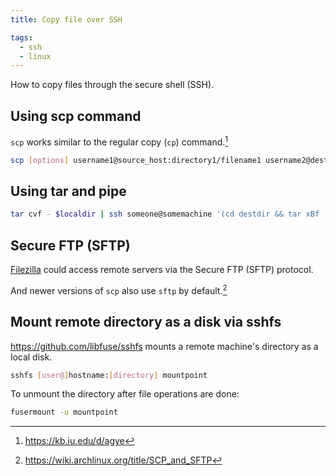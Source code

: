 ```yaml
---
title: Copy file over SSH

tags:
  - ssh
  - linux
---
```


How to copy files through the secure shell (SSH).

## Using scp command

`scp` works similar to the regular copy (`cp`) command.[^scp]

[^scp]: https://kb.iu.edu/d/agye

```sh
scp [options] username1@source_host:directory1/filename1 username2@destination_host:directory2/filename2
```

## Using tar and pipe

```sh
tar cvf - $localdir | ssh someone@somemachine '(cd destdir && tar xBf -)'
```

## Secure FTP (SFTP)

[Filezilla](https://filezilla-project.org/) could access remote servers via the Secure FTP (SFTP) protocol.

And newer versions of `scp` also use `sftp` by default.[^scpandsftp]

[^scpandsftp]: https://wiki.archlinux.org/title/SCP_and_SFTP

## Mount remote directory as a disk via sshfs

https://github.com/libfuse/sshfs mounts a remote machine's directory as a local disk.

```sh
sshfs [user@]hostname:[directory] mountpoint
```

To unmount the directory after file operations are done:

```sh
fusermount -u mountpoint
```
